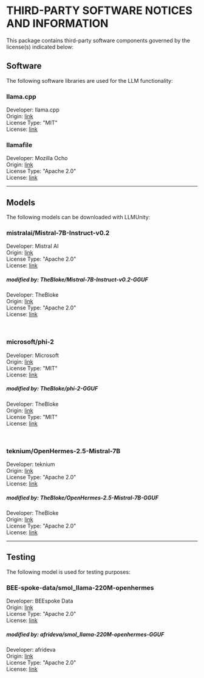 # THIRD-PARTY SOFTWARE NOTICES AND INFORMATION

This package contains third-party software components governed by the license(s) indicated below:

## Software

The following software libraries are used for the LLM functionality:

### llama.cpp

Developer: llama.cpp<br>
Origin: [link](https://github.com/ggerganov/llama.cpp)<br>
License Type: "MIT"<br>
License: [link](https://github.com/ggerganov/llama.cpp/blob/master/LICENSE)

### llamafile

Developer: Mozilla Ocho<br>
Origin: [link](https://github.com/Mozilla-Ocho/llamafile)<br>
License Type: "Apache 2.0"<br>
License: [link](https://github.com/Mozilla-Ocho/llamafile/blob/main/LICENSE)

---

## Models

The following models can be downloaded with LLMUnity:

### mistralai/Mistral-7B-Instruct-v0.2

Developer: Mistral AI<br>
Origin: [link](https://huggingface.co/mistralai/Mistral-7B-Instruct-v0.2)<br>
License Type: "Apache 2.0"<br>
License: [link](https://huggingface.co/mistralai/Mistral-7B-Instruct-v0.2)

##### modified by: TheBloke/Mistral-7B-Instruct-v0.2-GGUF

Developer: TheBloke<br>
Origin: [link](https://huggingface.co/TheBloke/Mistral-7B-Instruct-v0.2-GGUF)<br>
License Type: "Apache 2.0"<br>
License: [link](https://huggingface.co/TheBloke/Mistral-7B-Instruct-v0.2-GGUF)

<br>

### microsoft/phi-2

Developer: Microsoft<br>
Origin: [link](https://huggingface.co/microsoft/phi-2)<br>
License Type: "MIT"<br>
License: [link](https://huggingface.co/microsoft/phi-2#license)

##### modified by: TheBloke/phi-2-GGUF

Developer: TheBloke<br>
Origin: [link](https://huggingface.co/TheBloke/phi-2-GGUF)<br>
License Type: "MIT"<br>
License: [link](https://huggingface.co/TheBloke/phi-2-GGUF#license)

<br>

### teknium/OpenHermes-2.5-Mistral-7B

Developer: teknium<br>
Origin: [link](https://huggingface.co/teknium/OpenHermes-2.5-Mistral-7B)<br>
License Type: "Apache 2.0"<br>
License: [link](https://huggingface.co/teknium/OpenHermes-2.5-Mistral-7B)

##### modified by: TheBloke/OpenHermes-2.5-Mistral-7B-GGUF

Developer: TheBloke<br>
Origin: [link](https://huggingface.co/TheBloke/OpenHermes-2.5-Mistral-7B-GGUF)<br>
License Type: "Apache 2.0"<br>
License: [link](https://huggingface.co/TheBloke/OpenHermes-2.5-Mistral-7B-GGUF)

---

## Testing

The following model is used for testing purposes:

### BEE-spoke-data/smol_llama-220M-openhermes

Developer: BEEspoke Data<br>
Origin: [link](https://huggingface.co/BEE-spoke-data/smol_llama-220M-openhermes)<br>
License Type: "Apache 2.0"<br>
License: [link](https://huggingface.co/BEE-spoke-data/smol_llama-220M-openhermes)

##### modified by: afrideva/smol_llama-220M-openhermes-GGUF

Developer: afrideva<br>
Origin: [link](https://huggingface.co/afrideva/smol_llama-220M-openhermes-GGUF)<br>
License Type: "Apache 2.0"<br>
License: [link](https://huggingface.co/afrideva/smol_llama-220M-openhermes-GGUF)